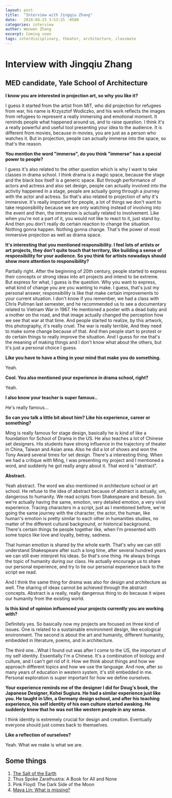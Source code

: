 ```yaml
---
layout: post
title:  "Interview with Jingqiu Zhang"
date:   2018-04-23 3:53:25 -0500
categories: interview
author: Wenwen Zhang
excerpt: Coming soon
tags: interdisciplinary, theater, architecture, classmate
---
```


# Interview with Jingqiu Zhang
## MED candidate, Yale School of Architecture

**I know you are interested in projection art, so why you like it?**

I guess it started from the artist from MIT, who did projection for refugees from war, his name is Krzysztof Wodiczko, and his work reflects the images from refugees to represent a really immersing and emotional moment. It reminds people what happened around us, and to raise question. I think it's a really powerful and useful tool presenting your idea to the audience. It is different from movies, because in movies, you are just as a person who watches it. But in projection, people can actually immerse into the space, so that's the reason.

**You mention the word "immerse", do you think "immerse" has a special power to people?**

I guess it's also related to the other question which is why I want to take classes in drama school. I think drama is a magic space, because the stage and the black box itself is a generic space. But through performance of actors and actress and also set design, people can actually involved into the activity happened in a stage, people are actually going through a journey with the actor and actress. So that's also related to projection of why it's immersive. It's really important for people, a lot of things we don't want to take responsibility because we are only watching instead of involving into the event and then, the immersion is actually related to involvement. Like when you're not a part of it, you would not like to react to it, just stand by. And then you don't really do certain reaction to change the situation. Nothing gonna happen. Nothing gonna change. That's the power of most immersive projection as well as drama space.

**It's interesting that you mentioned responsibility. I feel lots of artists or art projects, they don't quite touch that territory, like building a sense of responsibility for your audience. So you think for artists nowadays should show more attention to responsibility?**

Partially right. After the beginning of 20th century, people started to express their concepts or strong ideas into art projects and intend to be extreme. But express for what, I guess is the question. Why you want to express, what kind of change you are you wanting to make. I guess, that's just my personal answer, responsibility is like that make certain improvements to your current situation. I don't know if you remember, we had a class with Chris Pullman last semester, and he recommended us to see a documentary related to Vietnam War in 1967. He mentioned a poster with a dead baby and a mother on the road, and that image actually changed the perception how we see that war at that time. And people started to realize, by this artwork, this photography, it's really cruel. The war is really terrible, And they need to make some change because of that. And then people start to protest or do certain things to really improve the situation. And I guess for me that's the meaning of making things and I don't know what about the others, but it's just a personal choice I guess.

**Like you have to have a thing in your mind that make you do something.**

Yeah.

**Cool. You also mentioned your experience in drama school, right?**

Yeah.

**I also know your teacher is super famous..**

He's really famous...

**So can you talk a little bit about him? Like his experience, career or something?**

Ming is really famous for stage design, basically he is kind of like a foundation for School of Drama in the US. He also teaches a lot of Chinese set designers. His students have strong influence in the trajectory of theater in China, Taiwan and Asian area. Also he did a lot of shows and won the Tony Award several times for set design. There's a interesting thing. When we had a critique with Ming, I was presenting my project and I mentioned a word, and suddenly he got really angry about it. That word is "abstract".

**Abstract.**

Yeah abstract. The word we also mentioned in architecture school or art school. He refuse to the idea of abstract because of abstract is actually, um, dangerous to humanity. We read scripts from Shakespeare and Ibeson. So we're actually having the same, emotion, very detailed emotion, a very vivid experience. Tracing characters in a script, just as I mentioned before, we're going the same journey with the character, the actor, the human, like human's emotion is pretty similar to each other in humanities studies, no matter of the different cultural background, or  historical background. There's certain things tie people together like, when I'm presented with some topics like love and loyalty, betray, sadness.

That human emotion is shared by the whole earth. That's why we can still understand Shakespeare after such a long time, after several hundred years we can still ever interpret his ideas. So that's one thing. He always brings the topic of humanity during our class. He actually encourage us to share our personal experience, and try to tie our personal experience back to the script we read.

And I think the same thing for drama was also for design and architecture as well. The sharing of ideas cannot be achieved through the abstract concepts. Abstract is a really, really dangerous thing to do because it wipes our humanity from the existing world.

**Is this kind of opinion influenced your projects currently you are working with?**

Definitely yes. So basically now my projects are focused on three kind of issues. One is related to a sustainable environment design, like ecological environment. The second is about the art and humanity, different humanity, embedded in literature, poems, and in architecture.

The third one...What I found out was after I come to the US, the important of my self identity. Essentially I'm a Chinese. It's a combination of biology and culture, and I can't get rid of it. How we think about things and how we approach different topics and how we use the language. And now, after so many years of education in western system, it's still embedded in me. Personal exploration is super important for how we define ourselves.

**Your experience reminds me of the designer I did for Doug's book, the Japanese Designer, Kohei Sugiura. He had a similar experience just like you. He taught in Ulm, a Germany design school, and after his teaching experience, his self identity of his own culture started awaking. He suddenly knew that he was not like western people in any sense.**

I think identity is extremely crucial for design and creation. Eventually everyone should just comes back to themselves.

**Like a reflection of ourselves?**

Yeah. What we make is what we are.

## Some things
1. [The Salt of the Earth](https://www.youtube.com/watch?v=OivMlWXtWpY)
2. Thus Spoke Zarathustra: A Book for All and None
3. Pink Floyd: The Dark Side of the Moon
4. [Maya Lin: What is missing?](https://whatismissing.net/)
